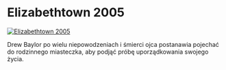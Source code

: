 Elizabethtown 2005 
=============
[![Elizabethtown 2005 ](http://vidos.pl/images/player.gif)](http://vidos.pl/elizabethtown-2005)

 Drew Baylor po wielu niepowodzeniach i śmierci ojca postanawia pojechać do rodzinnego miasteczka, aby podjąć próbę uporządkowania swojego życia.
